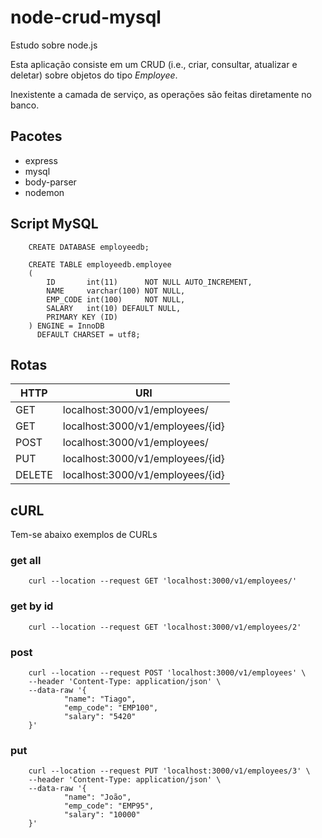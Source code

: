 # node-crud-mysql
Estudo sobre node.js

Esta aplicação consiste em um CRUD (i.e., criar, consultar, atualizar e deletar) sobre objetos do tipo _Employee_.

Inexistente a camada de serviço, as operações são feitas diretamente no banco.

## Pacotes

* express
* mysql
* body-parser
* nodemon

## Script MySQL

		CREATE DATABASE employeedb;

		CREATE TABLE employeedb.employee
		(
		    ID       int(11)      NOT NULL AUTO_INCREMENT,
		    NAME     varchar(100) NOT NULL,
		    EMP_CODE int(100)     NOT NULL,
		    SALARY   int(10) DEFAULT NULL,
		    PRIMARY KEY (ID)
		) ENGINE = InnoDB
		  DEFAULT CHARSET = utf8;

## Rotas

| HTTP  |  URI | 
| ------------- | ------------- | 
| GET  | localhost:3000/v1/employees/  |
| GET  | localhost:3000/v1/employees/{id}  |
| POST | localhost:3000/v1/employees/  | 
| PUT  | localhost:3000/v1/employees/{id}  | 
| DELETE  | localhost:3000/v1/employees/{id}  | 

## cURL

Tem-se abaixo exemplos de CURLs

### get all

		curl --location --request GET 'localhost:3000/v1/employees/'

### get by id

		curl --location --request GET 'localhost:3000/v1/employees/2'

### post
		curl --location --request POST 'localhost:3000/v1/employees' \
		--header 'Content-Type: application/json' \
		--data-raw '{
    			"name": "Tiago",
    			"emp_code": "EMP100",
    			"salary": "5420"
		}'

### put
		curl --location --request PUT 'localhost:3000/v1/employees/3' \
		--header 'Content-Type: application/json' \
		--data-raw '{
    			"name": "João",
    			"emp_code": "EMP95",
    			"salary": "10000"
		}'
